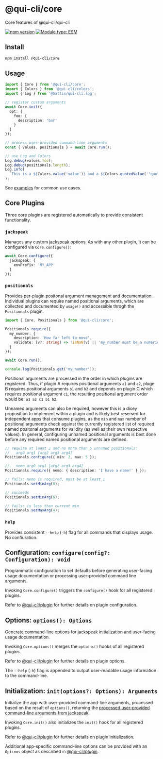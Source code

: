 # @qui-cli/core

Core features of @qui-cli/qui-cli

[![npm version](https://badge.fury.io/js/@qui-cli%2Fcore.svg)](https://npmjs.com/package/@qui-cli/core)
[![Module type: ESM](https://img.shields.io/badge/module%20type-esm-brightgreen)](https://nodejs.org/api/esm.html)

## Install

```sh
npm install @qui-cli/core
```

## Usage

```ts
import { Core } from '@qui-cli/core';
import { Colors } from '@qui-cli/colors';
import { Log } from '@battis/qui-cli.log';

// register custom arguments
await Core.init({
  opt: {
    foo: {
      description: 'bar'
    }
  }
});

// process user-provided command-line arguments
const { values, positionals } = await Core.run();

// use Log and Colors
Log.debug(values.foo);
Log.debug(positionals.length);
Log.info(
  `This is a ${Colors.value('value')} and a ${Colors.quotedValue('"quoted value"')}.`
);
```

See [examples](https://github.com/battis/qui-cli/tree/main/examples#readme) for common use cases.

## Core Plugins

Three core plugins are registered automatically to provide consistent functionality.

### `jackspeak`

Manages any custom [jackspeak](https://www.npmjs.com/package/jackspeak#user-content-jackoptions-jackoptions----jack) options. As with any other plugin, it can be configured via `Core.configure()`:

```ts
await Core.configure({
  jackspeak: {
    envPrefix: 'MY_APP'
  }
});
```

### `positionals`

Provides per-plugin positonal argument management and documentation. Individual plugins can require named positional arguments, which are collected and documented by `usage()` and accessible throgh the `Positionals` plugin.

```ts
import { Core, Positionals } from '@qui-cli/core';

Positionals.require({
  my_number: {
    description: 'How far left to move',
    validate: (v?: string) => !isNaN(v) || 'my_number must be a numeric value'
  }
});

await Core.run();

console.log(Positionals.get('my_number'));
```

Positional arguments are processed in the order in which plugins are registered. Thus, if plugin A requires positional arguments `a1` and `a2`, plugn B requires positional arguments `b1` and `b2` and depends on plugin C which requires positional argument `c1`, the resulting positional argument order would be: `a1 a2 c1 b1 b2`.

Unnamed arguments can also be required, however this is a dicey proposition to implement within a plugin and is likely best reserved for independent apps that consume plugins, as the `min` and `max` number of positional arguments check against the currently registered list of required named positonal arguments for validity (as well as their own respective values). In general, configuring unnamed positional arguments is best done before any required named positional arguments are defined.

```ts
// require at least 2 and no more than 5 unnamed positionals:
//   arg0 arg1 [arg2 arg3 arg4]
Positionals.configure({ min: 2, max: 5 });

//.  nemo arg0 arg1 [arg2 arg3 arg4]
Positionals.require({ nemo: { description: 'I have a name!' } });

// fails: nemo is required, must be at least 1
Positionals.setMinArg(0);

// succeeds
Positionals.setMinArg(6);

// fails: is less than current min
Positionals.setMaxArg(4);
```

### `help`

Provides consistent `--help` (`-h`) flag for all commands that displays usage. No confiuration.

## Configuration: `configure(config?: Configuration): void`

Programmatic configuration to set defaults before generating user-facing usage documentation or processing user-provided command line arguments.

Invoking `Core.configure()` triggers the `configure()` hook for all registered plugins.

Refer to [@qui-cli/plugin](https://www.npmjs.com/package/@qui-cli/plugin#user-content-configuration) for further details on plugin configuration.

## Options: `options(): Options`

Generate command-line options for jackspeak initialization and user-facing usage documentation.

Invoking `Core.options()` merges the `options()` hooks of all registered plugins.

Refer to [@qui-cli/plugin](https://www.npmjs.com/package/@qui-cli/plugin#user-content-options) for further details on plugin options.

The `--help` (`-h`) flag is appended to output user-readable usage information to the command-line.

## Initialization: `init(options?: Options): Arguments`

Initialize the app with user-provided command-line arguments, processed based on the result of `options()`, returning the [processed user-provided command-line arguments from jackspeak](https://www.npmjs.com/package/jackspeak#user-content-jackparseargs-string--processargv--positionals-string-values-optionsresults-).

Invoking `Core.init()` also initializes the `init()` hook for all registered plugins.

Refer to [@qui-cli/plugin](https://www.npmjs.com/package/@qui-cli/plugin#user-content-initialization) for further details on plugin initialization.

Additional app-specific command-line options can be provided with an `Options` object as described in [@qui-cli/plugin](https://www.npmjs.com/package/@qui-cli/plugin#user-content-options).

